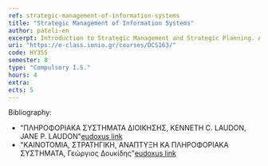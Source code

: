 ```yaml
---
ref: strategic-management-of-information-systems
title: "Strategic Management of Information Systems"
author: pateli-en
excerpt: Introduction to Strategic Management and Strategic Planning. Analysis of Internal and External Business Environment. Strategic Analysis Tools (SWOT, PESTEL, 5 Forces Model, Value Chain). Maturity Model of Information Systems. Strategic Importance of Information Systems. Information Systems Evaluation. Business Process Modelling and Reengineering withe the use of IS. Governance of Information Systems."
uri: "https://e-class.ionio.gr/courses/DCS163/"
code: ΗΥ355
semester: 8
type: "Compulsory I.S."
hours: 4
extra: 
ects: 5
---
```



Bibliography: 
  - "ΠΛΗΡΟΦΟΡΙΑΚΑ ΣΥΣΤΗΜΑΤΑ ΔΙΟΙΚΗΣΗΣ, KENNETH C. LAUDON, JANE P. LAUDON"[eudoxus link](https://service.eudoxus.gr/search/#a/id:41962586/0)
  - "ΚΑΙΝΟΤΟΜΙΑ, ΣΤΡΑΤΗΓΙΚΗ, ΑΝΑΠΤΥΞΗ ΚΑ ΠΛΗΡΟΦΟΡΙΑΚΑ ΣΥΣΤΗΜΑΤΑ, Γεώργιος Δουκίδης"[eudoxus link](https://service.eudoxus.gr/search/#a/id:14035/0)
  
  
